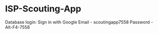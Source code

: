 # ISP-Scouting-App
Database login:
Sign in with Google
Email - scoutingapp7558
Password - Alt-F4-7558